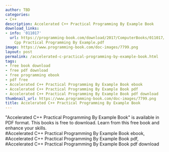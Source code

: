 ```yaml
---
author: TBD
categories:
- C++
description: Accelerated C++ Practical Programming By Example Book
download_links:
- info: '011017'
  url: https://programming-book.com/download/2017/ComputerBooks/011017/Accelerated
    Cpp Practical Programming By Example.pdf
image: https://www.programming-book.com/doc-images/7799.png
layout: post
permalink: /accelerated-c-practical-programming-by-example-book.html
tags:
- free book download
- free pdf download
- free programming ebook
- pdf free
- Accelerated C++ Practical Programming By Example Book ebook
- Accelerated C++ Practical Programming By Example Book pdf
- Accelerated C++ Practical Programming By Example Book pdf download
thumbnail_url: https://www.programming-book.com/doc-images/7799.png
title: Accelerated C++ Practical Programming By Example Book
---
```


 
<div class="item-desc text-justify">
  "Accelerated C++ Practical Programming By Example Book" is available in PDF format. This books is free to download. Learn from this free book and enhance your skills.
  <br>
  #Accelerated C++ Practical Programming By Example Book ebook, #Accelerated C++ Practical Programming By Example Book pdf, #Accelerated C++ Practical Programming By Example Book pdf download
</div>